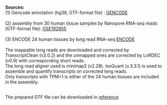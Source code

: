 
**Sources:**<br/>
(1) Gencode annotation (hg38, GTF-format file) : [GENCODE](https://www.gencodegenes.org/human/releases.html)<br /><br />
(2) assembly from 30 human tissue samples by Nanopore RNA-seq reads (GTF-format file): [GSE192955]( https://www.ncbi.nlm.nih.gov/geo/query/acc.cgi?acc=GSE192955)<br /> </br >
(3) ENCODE 24 human tissues by long read RNA-seq [ENCODE](https://www.encodeproject.org/matrix/?type=Experiment&control_type!=*&status=released&perturbed=false&assay_title=long+read+RNA-seq&biosample_ontology.classification=tissue&biosample_ontology.classification=tissue&assay_title=total+RNA-seq&assay_title=polyA+plus+RNA-seq)</br> </br>
The mappable long reads are downloaded and corrected by TranscriptClean (v2.0.2) and the unmapped ones are corrected by LoRDEC (v0.9) with corresponding short reads. </br> The long read aligner used is minimap2 (v2.28). IsoQuant (v.3.3.1) is used to assemble and quantify transcripts on corrected long reads. </br> Only transcripts with TPM>1 is either of the 24 human tissues are included in the assembly. <br /><br />

The prepared GTF file can be downloaded in [reference](https://regmedsrv1.wustl.edu/Public_SPACE/shuhua/Public_html/TSRdetector/merged_assembly_wGene_wCageInfo.gtf)<br />
